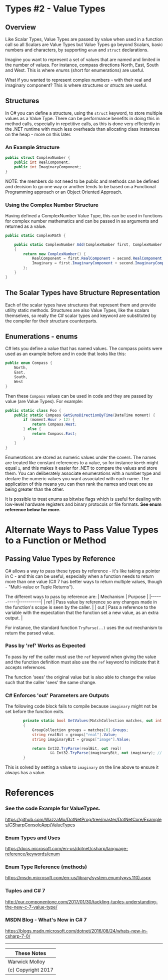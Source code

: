 # Types #2 - Value Types
## Overview
Like Scalar Types, Value Types are passed by value when used
in a function call so all Scalars are Value Types but Value Types go beyond Scalars, basic numbers and characters,
by supporting `enum` and `struct` declarations.

Imagine you want to represent a set of values that are named and limited in the number of values.
For instance, compass directions North, East, South and West.  This is where *enum*s (short for enumerations) are useful.

What if you wanted to represent complex numbers - with their real and imaginary component?
This is where structures or *struct*s are useful.

## Structures
In C# you can define a structure, using the `struct` keyword, to store multiple values as a Value Type.
There can be performance benefits in doing this in method calls, especially in
repetitive calls, as this is done very efficiently in the .NET runtime with much
less overheads than allocating class instances on the heap - more on this later.

### An Example Structure
```CS
public struct ComplexNumber {
    public int RealComponent;
    public int ImaginaryComponent;
}
```

NOTE: the members do not need to be public and methods can be defined
and decision to go one way or another tends to be based on a Functional Programming
approach or an Object Oriented Approach.

### Using the Complex Number Structure
Having defined a ComplexNumber Value Type, this can be used in functions
for complex number mathematics and can be passed in as arguments and returned
as a value.

```CS
public static ComplexMath {

    public static ComplexNumber Add(ComplexNumber first, ComplexNumber second)
    {
        return new ComplexNumber() {
            RealComponent = first.RealComponent + second.RealComponent,
            Imaginary = first.ImaginaryComponent + second.ImaginaryComponent
        };
    }
}
```

## The Scalar Types have Structure Representation
Each of the scalar types have structures that represent them and provide utility
static methods.  Structures are also Value Types, like the scalars themselves,
so really the C# scalar types and keyword are substituted by the compiler for
their structure counterparts.

## Enumerations - enums
C# lets you define a value that has named values.  The compass points were
used as an example before and in code that looks like this:
```cs
public enum Compass {
    North,
    East,
    South,
    West
}

```
Then these `Compass` values can be used in code and they are passed by value (are Value Types).
For example:
```cs
public static class Foo {
    public static Compass GetSunsDirectionByTime(DateTime moment) {
        if (moment.Hour > 12) {
            return Compass.West;
        } else {
            return Compass.East;
        }
    }
}
```

Enumerations are stored as numeric values under the covers.  The names are treated like constant references
to a value, so for instance `North` might equal `1`, and this makes it easier for .NET to compare
the values and store them.  You can deliberately associate enumerations with
a number type and declare the numeric values you want associated with each name.  The application
of this means you can then rank the names and treat one as being greater than the other.

It is possible to treat enums as bitwise flags which is useful for dealing with low-level hardware
registers and binary protocols or file formats. 
**See enum reference below for more.**

# Alternate Ways to Pass Value Types to a Function or Method

## Passing Value Types by Reference
C# allows a way to pass these types by reference - it's like taking a
 pointer in C - and this can be useful, especially when a function needs
 to return more than one value (C# 7 has better ways to return multiple values, though - "Multi-value or Tuple Returns").

The different ways to pass by reference are:
| Mechanism | Purpose  |
|-----------|-----------|
|  ref      | Pass value by reference so any changes made in the function's scope is seen by the caller. |
|  out      | Pass a reference to the variable with the expectation that the function set a new value, as an extra output. |

For instance, the standard function `TryParse(..)` uses the *out* mechanism
to return the parsed value.

### Pass by 'ref' Works as Expected
To pass by ref the caller must use the `ref` keyword when giving the value
and the function definition must also use the `ref` keyword to indicate
that it accepts references.

The function 'sees' the original value but is also able to change the value
such that the caller 'sees' the same change.

### C# Enforces 'out' Parameters are Outputs
The following code block fails to compile because `imaginary` might not be
set before the function exits.
```CS
        private static bool GetValues(MatchCollection matches, out int real, out int imaginary)
        {
            GroupCollection groups = matches[0].Groups;
            string realBit = groups["real"].Value;
            string imaginaryBit = groups["image"].Value;

            return Int32.TryParse(realBit, out real)
                    && Int32.TryParse(imaginaryBit, out imaginary); // <-- ERROR
        }
```
This is solved by setting a value to `imaginary` on the line above to ensure
it always has a value.

# References
### See the code Example for ValueTypes.
https://github.com/WazzaMo/DotNetProg/tree/master/DotNetCore/Examples/CSharpConsoleApp/ValueTypes

### Enum Types and Uses
https://docs.microsoft.com/en-us/dotnet/csharp/language-reference/keywords/enum

### Enum Type Reference (methods)
https://msdn.microsoft.com/en-us/library/system.enum(v=vs.110).aspx

### Tuples and C# 7
http://our.componentone.com/2017/01/30/tackling-tuples-understanding-the-new-c-7-value-type/

### MSDN Blog - What's New in C# 7
https://blogs.msdn.microsoft.com/dotnet/2016/08/24/whats-new-in-csharp-7-0/

----
| These Notes         |
|---------------------|
| Warwick Molloy      |
| (c) Copyright 2017  |